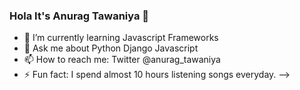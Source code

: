 ### Hola It's Anurag Tawaniya 👋

- 🌱 I’m currently learning Javascript Frameworks
- 💬 Ask me about Python Django Javascript
- 📫 How to reach me: Twitter @anurag_tawaniya
- ⚡ Fun fact: I spend almost 10 hours listening songs everyday.
-->
